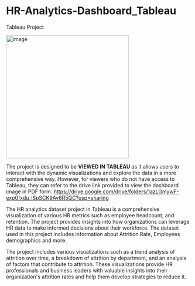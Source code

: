 # HR-Analytics-Dashboard_Tableau
Tableau Project

<img width="335" alt="image" src="https://user-images.githubusercontent.com/123284935/236047073-c37cc991-d530-4c69-ac30-3929ed02bdc0.png">


The project is designed to be **VIEWED IN TABLEAU**  as it allows users to interact with the dynamic visualizations and explore the data in a more comprehensive way. 
However, for viewers who do not have access to Tableau, they can refer to the drive link provided to view the dashboard image in PDF form.
https://drive.google.com/drive/folders/1azLGmywF-exp0fxdu_lSpSCK9Av6R5QC?usp=sharing





The HR analytics dataset project in Tableau is a comprehensive visualization of various HR metrics such as employee headcount, and retention. The project provides insights into how organizations can leverage HR data to make informed decisions about their workforce. The dataset used in this project includes information about Attrition Rate, Employees demographics and more.

The project includes various visualizations such as a trend analysis of attrition over time, a breakdown of attrition by department, and an analysis of factors that contribute to attrition. These visualizations provide HR professionals and business leaders with valuable insights into their organization's attrition rates and help them develop strategies to reduce it.


